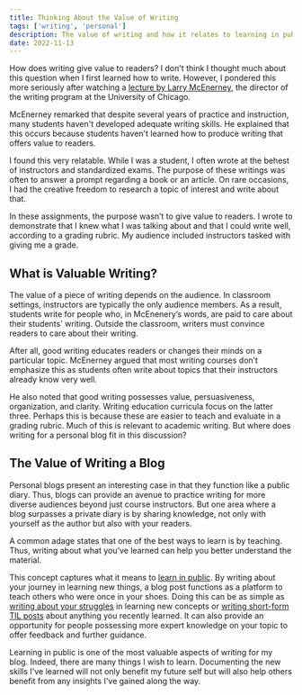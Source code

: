 ```yaml
---
title: Thinking About the Value of Writing
tags: ['writing', 'personal']
description: The value of writing and how it relates to learning in public
date: 2022-11-13
---
```


How does writing give value to readers? I don't think I thought much about this question when I first learned how to write. However, I pondered this more seriously after watching a [lecture by Larry McEnerney](https://www.youtube.com/watch?v=aFwVf5a3pZM), the director of the writing program at the University of Chicago.



McEnerney remarked that despite several years of practice and instruction, many students haven't developed adequate writing skills. He explained that this occurs because students haven't learned how to produce writing that offers value to readers.



I found this very relatable. While I was a student, I often wrote at the behest of instructors and standardized exams. The purpose of these writings was often to answer a prompt regarding a book or an article. On rare occasions, I had the creative freedom to research a topic of interest and write about that.



In these assignments, the purpose wasn’t to give value to readers. I wrote to demonstrate that I knew what I was talking about and that I could write well, according to a grading rubric. My audience included instructors tasked with giving me a grade.

## What is Valuable Writing?

The value of a piece of writing depends on the audience. In classroom settings, instructors are typically the only audience members. As a result, students write for people who, in McEnenery’s words, are paid to care about their students' writing. Outside the classroom, writers must convince readers to care about their writing.



After all, good writing educates readers or changes their minds on a particular topic. McEnerney argued that most writing courses don’t emphasize this as students often write about topics that their instructors already know very well.



He also noted that good writing possesses value, persuasiveness, organization, and clarity. Writing education curricula focus on the latter three. Perhaps this is because these are easier to teach and evaluate in a grading rubric. Much of this is relevant to academic writing. But where does writing for a personal blog fit in this discussion?



## The Value of Writing a Blog

Personal blogs present an interesting case in that they function like a public diary. Thus, blogs can provide an avenue to practice writing for more diverse audiences beyond just course instructors. But one area where a blog surpasses a private diary is by sharing knowledge, not only with yourself as the author but also with your readers.



A common adage states that one of the best ways to learn is by teaching. Thus, writing about what you’ve learned can help you better understand the material.



This concept captures what it means to [learn in public](https://www.swyx.io/learn-in-public/). By writing about your journey in learning new things, a blog post functions as a platform to teach others who were once in your shoes. Doing this can be as simple as [writing about your struggles](https://jvns.ca/blog/2021/05/24/blog-about-what-you-ve-struggled-with/) in learning new concepts or [writing short-form TIL posts](https://simonwillison.net/2022/Nov/6/what-to-blog-about/) about anything you recently learned. It can also provide an opportunity for people possessing more expert knowledge on your topic to offer feedback and further guidance.



Learning in public is one of the most valuable aspects of writing for my blog. Indeed, there are many things I wish to learn. Documenting the new skills I've learned will not only benefit my future self but will also help others benefit from any insights I've gained along the way.
